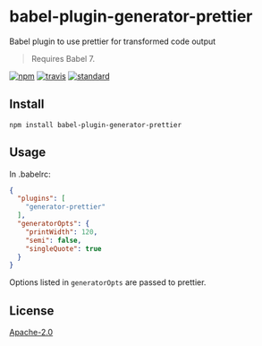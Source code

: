 # babel-plugin-generator-prettier

Babel plugin to use prettier for transformed code output

> Requires Babel 7.

[![npm][npm-image]][npm-url]
[![travis][travis-image]][travis-url]
[![standard][standard-image]][standard-url]

[npm-image]: https://img.shields.io/npm/v/babel-plugin-generator-prettier.svg?style=flat-square
[npm-url]: https://www.npmjs.com/package/babel-plugin-generator-prettier
[travis-image]: https://img.shields.io/travis/goto-bus-stop/babel-plugin-generator-prettier.svg?style=flat-square
[travis-url]: https://travis-ci.org/goto-bus-stop/babel-plugin-generator-prettier
[standard-image]: https://img.shields.io/badge/code%20style-standard-brightgreen.svg?style=flat-square
[standard-url]: http://npm.im/standard

## Install

```
npm install babel-plugin-generator-prettier
```

## Usage

In .babelrc:

```json
{
  "plugins": [
    "generator-prettier"
  ],
  "generatorOpts": {
    "printWidth": 120,
    "semi": false,
    "singleQuote": true
  }
}
```

Options listed in `generatorOpts` are passed to prettier.

## License

[Apache-2.0](LICENSE.md)
